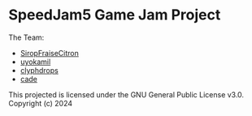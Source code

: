 # SpeedJam5 Game Jam Project

The Team:
- [SiropFraiseCitron](https://github.com/SiropFraiseCitron)
- [uyokamil](https://github.com/uyokamil)
- [clyphdrops](github)
- [cade](github)

This projected is licensed under the GNU General Public License v3.0.
Copyright (c) 2024

